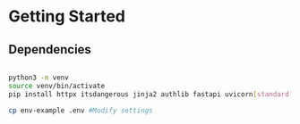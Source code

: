 # Getting Started

## Dependencies
```bash

python3 -m venv
source venv/bin/activate
pip install httpx itsdangerous jinja2 authlib fastapi uvicorn[standard] pydantic[dotenv] websockets pydantic_settings

cp env-example .env #Modify settings
```
